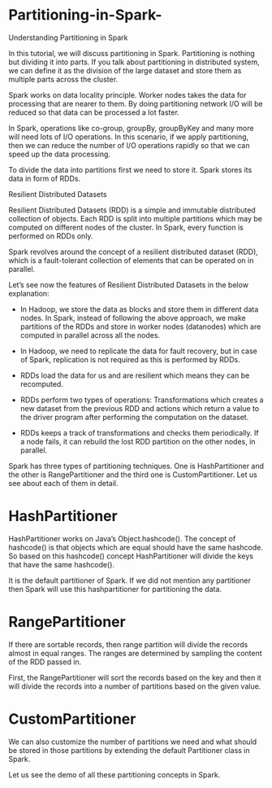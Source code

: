 # Partitioning-in-Spark-
Understanding Partitioning in Spark 


In this tutorial, we will discuss partitioning in Spark. Partitioning is nothing but dividing it into parts. If you talk about partitioning in distributed system, we can define it as the division of the large dataset and store them as multiple parts across the cluster.

Spark works on data locality principle. Worker nodes takes the data for processing that are nearer to them. By doing partitioning network I/O will be reduced so that data can be processed a lot faster.

In Spark, operations like co-group, groupBy, groupByKey and many more will need lots of I/O operations. In this scenario, if we apply partitioning, then we can reduce the number of I/O operations rapidly so that we can speed up the data processing.

To divide the data into partitions first we need to store it. Spark stores its data in form of RDDs.

Resilient Distributed Datasets

Resilient Distributed Datasets (RDD) is a simple and immutable distributed collection of objects. Each RDD is split into multiple partitions which may be computed on different nodes of the cluster. In Spark, every function is performed on RDDs only.

Spark revolves around the concept of a resilient distributed dataset (RDD), which is a fault-tolerant collection of elements that can be operated on in parallel.

Let’s see now the features of Resilient Distributed Datasets in the below explanation:

* In Hadoop, we store the data as blocks and store them in different data nodes. In Spark, instead of following the above approach, we make partitions of the RDDs and store in worker nodes (datanodes) which are computed in parallel across all the nodes.
* In Hadoop, we need to replicate the data for fault recovery, but in case of Spark, replication is not required as this is performed by RDDs.

* RDDs load the data for us and are resilient which means they can be recomputed.

* RDDs perform two types of operations: Transformations which creates a new dataset from the previous RDD and actions which return a value to the driver program after performing the computation on the dataset.

* RDDs keeps a track of transformations and checks them periodically. If a node fails, it can rebuild the lost RDD partition on the other nodes, in parallel.

Spark has three types of partitioning techniques. One is HashPartitioner and the other is RangePartitioner and the third one is CustomPartitioner. Let us see about each of them in detail.

# HashPartitioner

HashPartitioner works on Java’s Object.hashcode(). The concept of hashcode() is that objects which are equal should have the same hashcode. So based on this hashcode() concept HashPartitioner will divide the keys that have the same hashcode().

It is the default partitioner of Spark. If we did not mention any partitioner then Spark will use this hashpartitioner for partitioning the data.

# RangePartitioner

If there are sortable records, then range partition will divide the records almost in equal ranges. The ranges are determined by sampling the content of the RDD passed in.

First, the RangePartitioner will sort the records based on the key and then it will divide the records into a number of partitions based on the given value.

# CustomPartitioner

We can also customize the number of partitions we need and what should be stored in those partitions by extending the default Partitioner class in Spark.

Let us see the demo of all these partitioning concepts in Spark.
